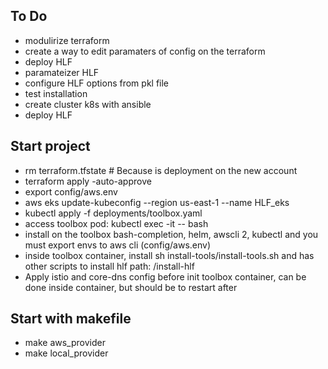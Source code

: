 ## To Do
* modulirize terraform
* create a way to edit paramaters of config on the terraform 
* deploy HLF
* paramateizer HLF
* configure HLF options from pkl file
* test installation
* create cluster k8s with ansible
* deploy HLF


## Start project
* rm terraform.tfstate # Because is deployment on the new account
* terraform apply -auto-approve
* export config/aws.env
* aws eks update-kubeconfig --region us-east-1 --name HLF_eks
* kubectl apply -f deployments/toolbox.yaml
* access toolbox pod:  kubectl exec -it <pod> -- bash
* install on the toolbox bash-completion, helm, awscli 2, kubectl and you must export envs to aws cli (config/aws.env)
* inside toolbox container, install sh install-tools/install-tools.sh and has other scripts to install hlf path: /install-hlf
* Apply istio and core-dns config before init toolbox container, can be done inside container, but should be to restart after

## Start with makefile
* make aws_provider
* make local_provider

